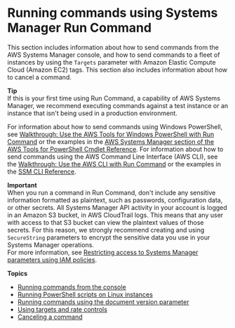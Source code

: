 # Running commands using Systems Manager Run Command<a name="run-command"></a>

This section includes information about how to send commands from the AWS Systems Manager console, and how to send commands to a fleet of instances by using the `Targets` parameter with Amazon Elastic Compute Cloud \(Amazon EC2\) tags\. This section also includes information about how to cancel a command\.

**Tip**  
If this is your first time using Run Command, a capability of AWS Systems Manager, we recommend executing commands against a test instance or an instance that isn't being used in a production environment\.

For information about how to send commands using Windows PowerShell, see [Walkthrough: Use the AWS Tools for Windows PowerShell with Run Command](walkthrough-powershell.md) or the examples in the [AWS Systems Manager section of the AWS Tools for PowerShell Cmdlet Reference](https://docs.aws.amazon.com/powershell/latest/reference/items/AWS_Systems_Manager_cmdlets.html)\. For information about how to send commands using the AWS Command Line Interface \(AWS CLI\), see the [Walkthrough: Use the AWS CLI with Run Command](walkthrough-cli.md) or the examples in the [SSM CLI Reference](https://docs.aws.amazon.com/cli/latest/reference/ssm/index.html)\.

**Important**  
When you run a command in Run Command, don't include any sensitive information formatted as plaintext, such as passwords, configuration data, or other secrets\. All Systems Manager API activity in your account is logged in an Amazon S3 bucket, in AWS CloudTrail logs\. This means that any user with access to that S3 bucket can view the plaintext values of those secrets\. For this reason, we strongly recommend creating and using `SecureString` parameters to encrypt the sensitive data you use in your Systems Manager operations\.  
For more information, see [Restricting access to Systems Manager parameters using IAM policies](sysman-paramstore-access.md)\.

**Topics**
+ [Running commands from the console](rc-console.md)
+ [Running PowerShell scripts on Linux instances](powershell-run-command-linux.md)
+ [Running commands using the document version parameter](run-command-version.md)
+ [Using targets and rate controls](send-commands-multiple.md)
+ [Canceling a command](rc-cancel.md)